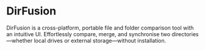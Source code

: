 # DirFusion
DirFusion is a cross-platform, portable file and folder comparison tool with an intuitive UI. Effortlessly compare, merge, and synchronise two directories—whether local drives or external storage—without installation.
